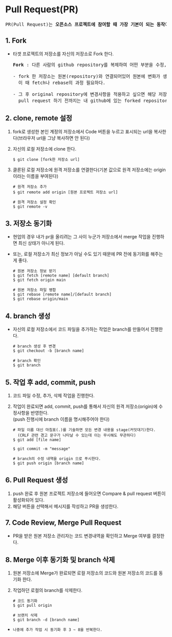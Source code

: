 # Pull Request(PR)
<pre>
PR(Pull Request)는 <b>오픈소스 프로젝트에 참여할 때 가장 기본이 되는 동작</b>이다.
</pre>
## 1. Fork
 - 타겟 프로젝트의 저장소를 자신의 저장소로 Fork 한다.
 
   <pre>
   <b>Fork</b> : 다른 사람의 github repository를 복제하여 어떤 부분을 수정, 추가, 삭제를 용이하도록 해주는 복제기능

   - fork 한 저장소는 원본(repository)와 연결되어있어 원본에 변화가 생기면 그대로 forked된 repository로 반영할 수 있다. 
     이 때 fetch나 rebase의 과정 필요하다.

   - 그 후 original repository에 변경사항을 적용하고 싶으면 해당 저장소에 pull request를 해야한다.
     pull request 하기 전까지는 내 github에 있는 forked repository에만 change만 적용된다.
   </pre>
## 2. clone, remote 설정
1. fork로 생성한 본인 계정의 저장소에서 Code 버튼을 누르고 표시되는 url을 복사한다(브라우저 url을 그냥 복사하면 안 된다)
2. 자신의 로컬 저장소에 clone 한다.

    ```
    $ git clone [fork한 저장소 url]
    ```
3. 클론된 로컬 저장소에 원격 저장소를 연결한다(기본 값으로 원격 저장소에는 origin 이라는 이름을 부여된다)

    ```
    # 원격 저장소 추가
    $ git remote add origin [원본 프로젝트 저장소 url]
    
    # 원격 저장소 설정 확인
    $ git remote -v
    ```
## 3. 저장소 동기화 
 - 현업의 경우 내가 pr을 올리려는 그 사이 누군가 저장소에서 merge 작업을 진행하면 최신 상태가 아니게 된다.
 - 또는, 로컬 저장소가 최신 정보가 아닐 수도 있기 때문에 PR 전에 동기화를 해주는 게 좋다.
 
    ```
    # 원본 저장소 정보 받기
    $ git fetch [remote name] [default branch]
    $ git fetch origin main
    
    # 원본 저장소 파일 병합
    $ git rebase [remote name]/[default branch]
    $ git rebase origin/main
    ```

## 4. branch 생성
 - 자신의 로컬 저장소에서 코드 파일을 추가하는 작업은 branch를 만들어서 진행한다.

    ```
    # branch 생성 후 변경
    $ git checkout -b [branch name]
    
    # branch 확인
    $ git branch
    ```
## 5. 작업 후 add, commit, push
1. 코드 파일 수정, 추가, 삭제 작업을 진행한다.
2. 작업이 완료되면 add, commit, push를 통해서 자신의 원격 저장소(origin)에 수정사항을 반영한다.</br>
   (push 진행시에 branch 이름을 명시해주어야 한다)
   
    ```
    # 파일 이름 대신 마침표(.)를 기술하면 모든 변경 내용을 stage(커밋대기)한다.
      (CRLF 관련 경고 문구가 나타날 수 있는데 이는 무시해도 무관하다)
    $ git add [file name]

    $ git commit -m "message"

    # branch의 수정 내역을 origin 으로 푸시한다.
    $ git push origin [branch name]
    ```
## 6. Pull Request 생성
1. push 완료 후 원본 프로젝트 저장소에 들어오면 Compare & pull request 버튼이 활성화되어 있다.
2. 해당 버튼을 선택해서 메시지를 작성하고 PR을 생성한다.
## 7. Code Review, Merge Pull Request
 - PR을 받은 원본 저장소 관리자는 코드 변경내역을 확인하고 Merge 여부를 결정한다.
## 8. Merge 이후 동기화 및 branch 삭제
 1. 원본 저장소에 Merge가 완료되면 로컬 저장소의 코드와 원본 저장소의 코드를 동기화 한다.
 2. 작업하던 로컬의 branch를 삭제한다.
    
    ```
    # 코드 동기화
    $ git pull origin

    # 브랜치 삭제
    $ git branch -d [branch name]
    ```
- `나중에 추가 작업 시 동기화 후 3 ~ 8을 반복한다.`
